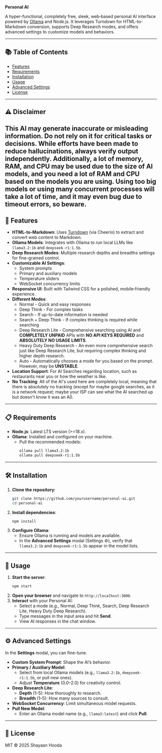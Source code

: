 **Personal AI**

A hyper-functional, completely free, sleek, web‑based personal AI interface powered by [Ollama](https://ollama.ai/) and Node.js. It leverages Turndown for HTML-to-Markdown conversion, supports Deep Research modes, and offers advanced settings to customize models and behaviors.

---

## 📚 Table of Contents
- [Features](#-features)
- [Requirements](#-requirements)
- [Installation](#-installation)
- [Usage](#-usage)
- [Advanced Settings](#-advanced-settings)
- [License](#-license)

---

## ⚠️ Disclaimer

This AI may generate inaccurate or misleading information. Do **not** rely on it for critical tasks or decisions. While efforts have been made to reduce hallucinations, always verify output independently.
Additionally, a lot of memory, RAM, and CPU may be used due to the size of AI models, and you need a lot of RAM and CPU based on the models you are using. Using too big models or using many concurrent processes will take a lot of time, and it may even bug due to timeout errors, so beware.
---

## 🚀 Features

- **HTML-to-Markdown**: Uses [Turndown](https://github.com/domchristie/turndown) (via Cheerio) to extract and convert web content to Markdown.
- **Ollama Models**: Integrates with Ollama to run local LLMs like `llama3.2:1b` and `deepseek-r1:1.5b`.
- **Deep Research Modes**: Multiple research depths and breadths settings for fine-grained control.
- **Customizable AI Settings**:
  - System prompts
  - Primary and auxiliary models
  - Temperature sliders
  - WebSocket concurrency limits
- **Responsive UI**: Built with Tailwind CSS for a polished, mobile‑friendly experience.
- **Different Modes**:
  - Normal - Quick and easy responses
  - Deep Think - For complex tasks
  - Search - If up-to-date information is needed
  - Search + Deep Think - If complex thinking is required while searching
  - Deep Research Lite - Comprehensive searching using AI and <strong>COMPLETELY UNPAID</strong> APIs with <strong>NO API KEYS REQUIRED</strong> and <strong>ABSOLUTELY NO USAGE LIMITS</strong>.
  - Heavy Duty Deep Research - An even more comprehensive search just like Deep Research Lite, but requiring complex thinking and higher depth research. 
  - Auto - Automatically chooses a mode for you based on the prompt. However, may be <strong>UNSTABLE</strong>.
- **Location Support**: For AI Searches regarding location, such as restaurants near you or how the weather is like.
- **No Tracking**: All of the AI's used here are completely local, meaning that there is absolutely no tracking (except for maybe google searches, as it is a network request; maybe your ISP can see what the AI searched up but doesn't know it was an AI). 

---

## 📋 Requirements

- **Node.js**: Latest LTS version (>=18.x).
- **Ollama**: Installed and configured on your machine.
  - Pull the recommended models:
    ```bash
    ollama pull llama3.2:1b
    ollama pull deepseek-r1:1.5b
    ```

---

## 🛠️ Installation

1. **Clone the repository**:
   ```bash
   git clone https://github.com/yourusername/personal-ai.git
   cd personal-ai
   ```
2. **Install dependencies**:
   ```bash
   npm install
   ```
3. **Configure Ollama**:
   - Ensure Ollama is running and models are available.
   - In the **Advanced Settings** modal (Settings ⚙️), verify that `llama3.2:1b` and `deepseek-r1:1.5b` appear in the model lists.

---

## 🚀 Usage

1. **Start the server**:
   ```bash
   npm start
   ```
2. **Open your browser** and navigate to `http://localhost:3000`.
3. **Interact** with your Personal AI:
   - Select a mode (e.g., Normal, Deep Think, Search, Deep Research Lite, Heavy Duty Deep Research).
   - Type messages in the input area and hit **Send**.
   - View AI responses in the chat window.

---

## ⚙️ Advanced Settings

In the **Settings** modal, you can fine-tune:

- **Custom System Prompt**: Shape the AI’s behavior.
- **Primary / Auxiliary Model**:
  - Select from local Ollama models (e.g., `llama3.2:1b`, `deepseek-r1:1.5b`, or pull new ones).
  - Adjust **Temperature** (0.0–2.0) for creativity control.
- **Deep Research Lite**:
  - **Depth** (1–5): How thoroughly to research.
  - **Breadth** (1–5): How many sources to consult.
- **WebSocket Concurrency**: Limit simultaneous model requests.
- **Pull New Model**:
  - Enter an Ollama model name (e.g., `llama3:latest`) and click **Pull**.

---

## 📄 License

MIT © 2025 Shayaan Hooda
